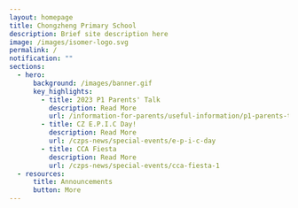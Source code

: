 ```yaml
---
layout: homepage
title: Chongzheng Primary School
description: Brief site description here
image: /images/isomer-logo.svg
permalink: /
notification: ""
sections:
  - hero:
      background: /images/banner.gif
      key_highlights:
        - title: 2023 P1 Parents' Talk
          description: Read More
          url: /information-for-parents/useful-information/p1-parents-talk
        - title: CZ E.P.I.C Day!
          description: Read More
          url: /czps-news/special-events/e-p-i-c-day
        - title: CCA Fiesta
          description: Read More
          url: /czps-news/special-events/cca-fiesta-1
  - resources:
      title: Announcements
      button: More
---
```


